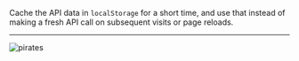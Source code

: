 Cache the API data in `localStorage` for a short time, and use that instead of making a fresh API call on subsequent visits or page reloads.

---
![pirates](https://user-images.githubusercontent.com/44428775/101181313-04739f00-364d-11eb-88e8-6fd3f89d567c.png)